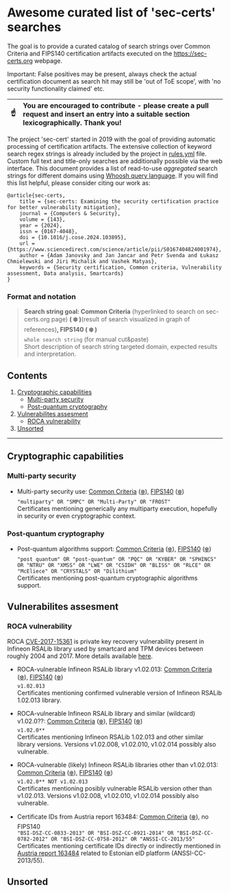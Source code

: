 # Awesome curated list of 'sec-certs' searches
The goal is to provide a curated catalog of search strings over Common Criteria and FIPS140 certification artifacts executed on the https://sec-certs.org webpage.

 Important: False positives may be present, always check the actual certification document as search hit may still be 'out of ToE scope', with 'no security functionality claimed' etc. 

| :point_up:    | You are encouraged to contribute - please create a pull request and insert an entry into a suitable section **lexicographically**. Thank you! |
|---------------|:------------------------|

The project 'sec-cert' started in 2019 with the goal of providing automatic processing of certification artifacts. The extensive collection of keyword search regex strings is already included by the project in [rules.yml](https://github.com/crocs-muni/sec-certs/blob/main/src/sec_certs/rules.yaml) file. Custom full text and title-only searches are additionally possible via the web interface. This document provides a list of read-to-use *aggregated* search strings for different domains using [Whoosh query language](https://whoosh.readthedocs.io/en/latest/querylang.html). If you will find this list helpful, please consider citing our work as:
```
@article{sec-certs,
	title = {sec-certs: Examining the security certification practice for better vulnerability mitigation},
	journal = {Computers & Security},
	volume = {143},
	year = {2024},
	issn = {0167-4048},
	doi = {10.1016/j.cose.2024.103895},
	url = {https://www.sciencedirect.com/science/article/pii/S0167404824001974},
	author = {Adam Janovsky and Jan Jancar and Petr Svenda and Łukasz Chmielewski and Jiri Michalik and Vashek Matyas},
	keywords = {Security certification, Common criteria, Vulnerability assessment, Data analysis, Smartcards}
}
```

### Format and notation
> **Search string goal: Common Criteria** (hyperlinked to search on sec-certs.org page) **( :snowflake: )**(result of search visualized in graph of references)**, FIPS140  ( :snowflake: )**
> <br>
> `whole search string` (for manual cut&paste)
> <br>
> Short description of search string targeted domain, expected results and interpretation.

## Contents

1. [Cryptographic capabilities](#cryptographic-capabilities)
   - [Multi-party security](#multi-party-security)    
   - [Post-quantum cryptography](#post-quantum-cryptography)    
3. [Vulnerabilites assesment](#vulnerabilites-assesment)
   - [ROCA vulnerability](#roca-vulnerability)    
4. [Unsorted](#unsorted)
   
_________________________________________________

## Cryptographic capabilities

### Multi-party security
- Multi-party security use: [Common Criteria](https://sec-certs.org/cc/ftsearch/?q=%22multiparty%22%20OR%20%22SMPC%22%20OR%20%22Multi-Party%22%20OR%20%22FROST%22&cat=abcdefghijklmop&status=any&type=any) ([:snowflake:](https://sec-certs.org/cc/network/?q=%22multiparty%22%20OR%20%22SMPC%22%20OR%20%22Multi-Party%22%20OR%20%22FROST%22&cat=abcdefghijklmop&status=any&type=any&search=fulltext)), [FIPS140](https://sec-certs.org/fips/ftsearch/?q=%22multiparty%22%20OR%20%22SMPC%22%20OR%20%22Multi-Party%22%20OR%20%22FROST%22&cat=abcdef&status=Any&type=any) ([:snowflake:](https://sec-certs.org/fips/network/?q=%22multiparty%22%20OR%20%22SMPC%22%20OR%20%22Multi-Party%22%20OR%20%22FROST%22&cat=abcdef&status=Any&type=any&search=fulltext))
  <br>
 ```"multiparty" OR "SMPC" OR "Multi-Party" OR "FROST"```
  <br> 
Certificates mentioning generically any multiparty execution, hopefully in security or even cryptographic context. 


### Post-quantum cryptography
- Post-quantum algorithms support: [Common Criteria](https://sec-certs.org/cc/ftsearch/?q=%22post%20quantum%22%20OR%20%22post-quantum%22%20OR%20%22PQC%22%20OR%20%22KYBER%22%20OR%20%22SPHINCS%22%20OR%20%22NTRU%22%20OR%20%22XMSS%22%20OR%20%22LWE%22%20OR%20%22CSIDH%22%20OR%20%22BLISS%22%20OR%20%22RLCE%22%20OR%20%22McEliece%22%20OR%20%22CRYSTALS%22%20OR%20%22Dilithium%22&cat=abcdefghijklmop&status=any&type=any) ([:snowflake:](https://sec-certs.org/cc/network/?q=%22post%20quantum%22%20OR%20%22post-quantum%22%20OR%20%22PQC%22%20OR%20%22KYBER%22%20OR%20%22SPHINCS%22%20OR%20%22NTRU%22%20OR%20%22XMSS%22%20OR%20%22LWE%22%20OR%20%22CSIDH%22%20OR%20%22BLISS%22%20OR%20%22RLCE%22%20OR%20%22McEliece%22%20OR%20%22CRYSTALS%22%20OR%20%22Dilithium%22&cat=abcdefghijklmop&status=any&type=any&search=fulltext)), [FIPS140](https://sec-certs.org/fips/ftsearch/?q=%22post%20quantum%22%20OR%20%22post-quantum%22%20OR%20%22PQC%22%20OR%20%22KYBER%22%20OR%20%22SPHINCS%22%20OR%20%22NTRU%22%20OR%20%22XMSS%22%20OR%20%22LWE%22%20OR%20%22CSIDH%22%20OR%20%22BLISS%22%20OR%20%22RLCE%22%20OR%20%22McEliece%22%20OR%20%22CRYSTALS%22%20OR%20%22Dilithium%22&cat=abcdef&status=Any&type=any) ([:snowflake:](https://sec-certs.org/fips/network/?q=%22post%20quantum%22%20OR%20%22post-quantum%22%20OR%20%22PQC%22%20OR%20%22KYBER%22%20OR%20%22SPHINCS%22%20OR%20%22NTRU%22%20OR%20%22XMSS%22%20OR%20%22LWE%22%20OR%20%22CSIDH%22%20OR%20%22BLISS%22%20OR%20%22RLCE%22%20OR%20%22McEliece%22%20OR%20%22CRYSTALS%22%20OR%20%22Dilithium%22&cat=abcdef&status=Any&type=any&search=fulltext))
  <br>
 ```"post quantum" OR "post-quantum" OR "PQC" OR "KYBER" OR "SPHINCS" OR "NTRU" OR "XMSS" OR "LWE" OR "CSIDH" OR "BLISS" OR "RLCE" OR "McEliece" OR "CRYSTALS" OR "Dilithium"```
  <br> 
Certificates mentioning post-quantum cryptographic algorithms support.

## Vulnerabilites assesment

### ROCA vulnerability
ROCA [CVE-2017-15361](https://nvd.nist.gov/vuln/detail/CVE-2017-15361) is private key recovery vulnerability present in Infineon RSALib library used by smartcard and TPM devices between roughly 2004 and 2017. More details available [here](https://crocs.fi.muni.cz/papers/rsa_ccs17). 

- ROCA-vulnerable Infineon RSALib library v1.02.013: [Common Criteria](https://sec-certs.org/cc/ftsearch/?q=v1.02.013&cat=abcdefghijklmop&status=any&type=any) ([:snowflake:](https://sec-certs.org/cc/network/?q=%22v1.02.013%E2%80%9C%20&cat=abcdefghijklmop&status=any&type=any&search=fulltext)), [FIPS140](https://sec-certs.org/fips/ftsearch/?q=v1.02.013&cat=abcdefghijklmop&status=Any&type=any) ([:snowflake:](https://sec-certs.org/fips/network/?q=v1.02.013&cat=abcdefghijklmop&status=Any&type=any&search=fulltext))
  <br>
 ```v1.02.013```
  <br> 
Certificates mentioning confirmed vulnerable version of Infineon RSALib 1.02.013 library.

- ROCA-vulnerable Infineon RSALib library and similar (wildcard) v1.02.0??: [Common Criteria](https://sec-certs.org/cc/ftsearch/?q=v1.02.0**&cat=abcdefghijklmop&status=any&type=any) ([:snowflake:](https://sec-certs.org/cc/network/?q=v1.02.0**&cat=abcdefghijklmop&status=any&type=any&search=fulltext)), [FIPS140](https://sec-certs.org/fips/ftsearch/?q=v1.02.0**&cat=abcdefghijklmop&status=Any&type=any) ([:snowflake:](https://sec-certs.org/fips/network/?q=v1.02.0**&cat=abcdefghijklmop&status=Any&type=any&search=fulltext))
  <br>
 ```v1.02.0**```
  <br> 
Certificates mentioning Infineon RSALib 1.02.013 and other similar library versions. Versions v1.02.008, v1.02.010, v1.02.014 possibly also vulnerable.

- ROCA-vulnerable (likely) Infineon RSALib libraries other than v1.02.013: [Common Criteria](https://sec-certs.org/cc/ftsearch/?q=v1.02.0**%20NOT%20v1.02.013&cat=abcdefghijklmop&status=any&type=any) ([:snowflake:](https://sec-certs.org/cc/network/?q=v1.02.0**%20NOT%20v1.02.013&cat=abcdefghijklmop&status=any&type=any&search=fulltext)), [FIPS140](https://sec-certs.org/fips/ftsearch/?q=v1.02.0**%20NOT%20v1.02.013&cat=abcdefghijklmop&status=Any&type=any) ([:snowflake:](https://sec-certs.org/fips/network/?q=v1.02.0**%20NOT%20v1.02.013&cat=abcdefghijklmop&status=Any&type=any&search=fulltext))
  <br>
 ```v1.02.0** NOT v1.02.013```
  <br> 
Certificates mentioning posibly vulnerable RSALib version other than v1.02.013. Versions v1.02.008, v1.02.010, v1.02.014 possibly also vulnerable.

- Certificate IDs from Austria report 163484: [Common Criteria](https://sec-certs.org/cc/ftsearch/?q=%22BSI-DSZ-CC-0833-2013%22%20OR%20%22BSI-DSZ-CC-0921-2014%22%20OR%20%22BSI-DSZ-CC-0782-2012%22%20OR%20%22BSI-DSZ-CC-0758-2012%22%20OR%20%22ANSSI-CC-2013%2F55%22&cat=abcdefghijklmop&status=any&type=any) ([:snowflake:](https://sec-certs.org/cc/network/?q=%22BSI-DSZ-CC-0833-2013%22%20OR%20%22BSI-DSZ-CC-0921-2014%22%20OR%20%22BSI-DSZ-CC-0782-2012%22%20OR%20%22BSI-DSZ-CC-0758-2012%22%20OR%20%22ANSSI-CC-2013%2F55%22&cat=abcdefghijklmop&status=any&type=any&search=fulltext)), no FIPS140
  <br>
 ```"BSI-DSZ-CC-0833-2013" OR "BSI-DSZ-CC-0921-2014" OR "BSI-DSZ-CC-0782-2012" OR "BSI-DSZ-CC-0758-2012" OR "ANSSI-CC-2013/55"```
  <br> 
Certificates mentioning certificate IDs directly or indirectly mentioned in [Austria report 163484](https://archive.org/details/incident-report-id-163484-austria) related to Estonian eID platform (ANSSI-CC-2013/55).

## Unsorted
